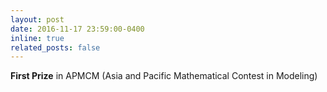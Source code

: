 ```yaml
---
layout: post
date: 2016-11-17 23:59:00-0400
inline: true
related_posts: false
---
```


**First Prize** in APMCM (Asia and Pacific Mathematical Contest in Modeling)
